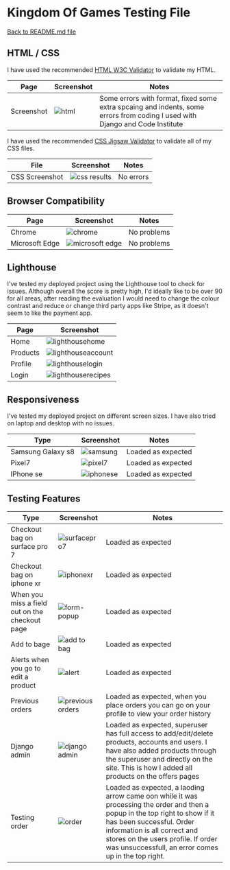 # Kingdom Of Games Testing File

[Back to README.md file](README.md)

## HTML / CSS

I have used the recommended [HTML W3C Validator](https://validator.w3.org/) to validate my HTML.

| Page | Screenshot | Notes |
| ---- | ---------- | ----- | 
| Screenshot | ![html](testing-screenshots/html-checker.jpg) | Some errors with format, fixed some extra spcaing and indents, some errors from coding I used with Django and Code Institute |

I have used the recommended [CSS Jigsaw Validator](https://jigsaw.w3.org/css-validator/) to validate all of my CSS files.

| File | Screenshot | Notes |
| ---- | ---------- | ----- |
| CSS Screenshot | ![css results](testing-screenshots/css-validator.jpg) | No errors |

## Browser Compatibility

| Page | Screenshot | Notes |
| ---- | ---------- | ----- |
| Chrome | ![chrome](testing-screenshots/chrome-screenshot.jpg) | No problems |
| Microsoft Edge | ![microsoft edge](testing-screenshots/microsoftedge-screenshot.jpg) | No problems |

## Lighthouse

I've tested my deployed project using the Lighthouse tool to check for issues. Although overall the score is pretty high, I'd ideally like to be over 90 for all areas, after reading the evaluation I would need to change the colour contrast and reduce or change third party apps like Stripe, as it doesn't seem to like the payment app.

| Page | Screenshot |
| ---- | ---------- |
| Home | ![lighthousehome](testing-screenshots/lighthouse-homepage.jpg) |
| Products | ![lighthouseaccount](testing-screenshots/lighthouse-products.jpg) |
| Profile | ![lighthouselogin](testing-screenshots\lighthouse-profile.jpg) |
| Login | ![lighthouserecipes](testing-screenshots/lighthouse-login.jpg) |

## Responsiveness

I've tested my deployed project on different screen sizes. I have also tried on laptop and desktop with no issues.

| Type | Screenshot | Notes |
| ---- | ---------- | ----- |
| Samsung Galaxy s8 | ![samsung](testing-screenshots/samsung-galaxy-s8.jpg) | Loaded as expected |
| Pixel7 | ![pixel7](testing-screenshots/pixel7.jpg) | Loaded as expected |
| IPhone se | ![iphonese](testing-screenshots/iphone-se.jpg) | Loaded as expected |

## Testing Features

| Type | Screenshot | Notes |
| ---- | ---------- | ----- |
| Checkout bag on surface pro 7| ![surfacepro7](testing-screenshots/surfacepro7.jpg) | Loaded as expected |
| Checkout bag on iphone xr| ![iphonexr](testing-screenshots/iphonexr.jpg) | Loaded as expected |
| When you miss a field out on the checkout page | ![form-popup](testing-screenshots/form-popup.jpg) | Loaded as expected |
| Add to bage | ![add to bag](testing-screenshots/addtobag.jpg) | Loaded as expected |
| Alerts when you go to edit a product | ![alert](testing-screenshots/alerts.jpg) | Loaded as expected |
| Previous orders | ![previous orders](testing-screenshots/myprofile.jpg) | Loaded as expected, when you place orders you can go on your profile to view your order history |
| Django admin | ![django admin](testing-screenshots/djangoadmin.jpg) | Loaded as expected, superuser has full access to add/edit/delete products, accounts and users. I have also added products through the superuser and directly on the site. This is how I added all products on the offers pages |
| Testing order | ![order](testing-screenshots/orderpage.jpg) | Loaded as expected, a laoding arrow came oon while it was processing the order and then a popup in the top right to show if it has been successful. Order information is all correct and stores on the users profile. If order was unsuccessfull, an error comes up in the top right. |